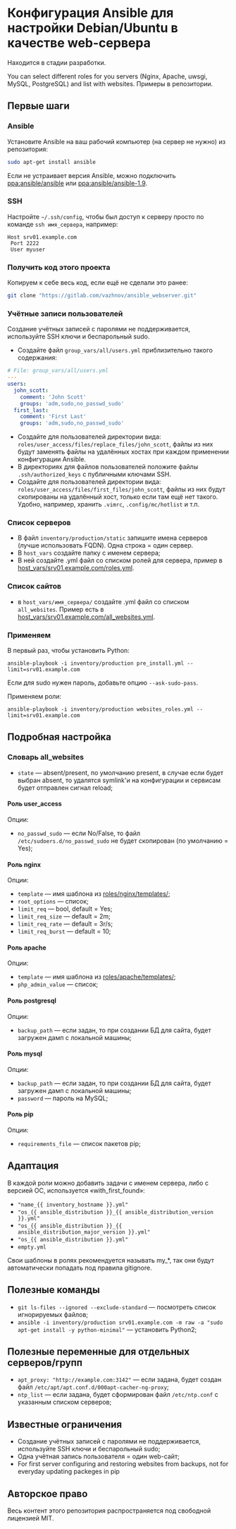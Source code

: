 # Конфигурация Ansible для настройки Debian/Ubuntu в качестве web-сервера

Находится в стадии разработки.

You can select different roles for you servers (Nginx, Apache, uwsgi, MySQL, PostgreSQL) and list with websites.
Примеры в репозитории.

## Первые шаги

### Ansible

Установите Ansible на ваш рабочий компьютер (на сервер не нужно) из репозитория:

```bash
sudo apt-get install ansible
```

Если не устраивает версия Ansible, можно подключить [ppa:ansible/ansible](https://launchpad.net/~ansible/+archive/ubuntu/ansible) или [ppa:ansible/ansible-1.9](https://launchpad.net/~ansible/+archive/ubuntu/ansible-1.9).

### SSH

Настройте `~/.ssh/config`, чтобы был доступ к серверу просто по команде `ssh имя_сервера`, например:

```text
Host srv01.example.com
 Port 2222
 User myuser
```

### Получить код этого проекта

Копируем к себе весь код, если ещё не сделали это ранее:

```bash
git clone "https://gitlab.com/vazhnov/ansible_webserver.git"
```

### Учётные записи пользователей

Создание учётных записей с паролями не поддерживается, используйте SSH ключи и беспарольный sudo.

* Создайте файл `group_vars/all/users.yml` приблизительно такого содержания:

```yaml
# File: group_vars/all/users.yml
---
users:
  john_scott:
    comment: 'John Scott'
    groups: 'adm,sudo,no_passwd_sudo'
  first_last:
    comment: 'First Last'
    groups: 'adm,sudo,no_passwd_sudo'
```

* Создайте для пользователей директории вида: `roles/user_access/files/replace_files/john_scott`, файлы из них будут заменять файлы на удалённых хостах при каждом применении конфигурации Ansible.
* В директориях для файлов пользователей положите файлы `.ssh/authorized_keys` с публичными ключами SSH.
* Создайте для пользователей директории вида: `roles/user_access/files/first_files/john_scott`, файлы из них будут скопированы на удалённый хост, только если там ещё нет такого. Удобно, например, хранить `.vimrc`, `.config/mc/hotlist` и т.п.

### Список серверов

* В файл `inventory/production/static` запишите имена серверов (лучше использовать FQDN). Одна строка = один сервер.
* В `host_vars` создайте папку с именем сервера;
* В ней создайте .yml файл со списком ролей для сервера, пример в [host\_vars/srv01.example.com/roles.yml](https://github.com/vazhnov/ansible_webserver/blob/master/host_vars/srv01.example.com/roles.yml).

### Список сайтов

* в `host_vars/имя_сервера/` создайте .yml файл со списком `all_websites`. Пример есть в [host\_vars/srv01.example.com/all\_websites.yml](https://github.com/vazhnov/ansible_webserver/blob/master/host_vars/srv01.example.com/all_websites.yml).

### Применяем

В первый раз, чтобы установить Python:

```shell
ansible-playbook -i inventory/production pre_install.yml --limit=srv01.example.com
```

Если для sudo нужен пароль, добавьте опцию `--ask-sudo-pass`.

Применяем роли:

```shell
ansible-playbook -i inventory/production websites_roles.yml --limit=srv01.example.com
```

## Подробная настройка

### Словарь all\_websites

* `state` — absent/present, по умолчанию present, в случае если будет выбран absent, то удалятся symlink'и на конфигурации и сервисам будет отправлен сигнал reload;

#### Роль user\_access

Опции:

* `no_passwd_sudo` — если No/False, то файл `/etc/sudoers.d/no_passwd_sudo` не будет скопирован (по умолчанию = Yes);

#### Роль nginx

Опции:

* `template` — имя шаблона из [roles/nginx/templates/](https://github.com/vazhnov/ansible_webserver/tree/master/roles/nginx/templates/);
* `root_options` — список;
* `limit_req` — bool, default = Yes;
* `limit_req_size` — default = 2m;
* `limit_req_rate` — default = 3r/s;
* `limit_req_burst` — default = 10;

#### Роль apache

Опции:

* `template` — имя шаблона из [roles/apache/templates/](https://github.com/vazhnov/ansible_webserver/tree/master/roles/apache/templates/);
* `php_admin_value` — список;

#### Роль postgresql

Опции:

* `backup_path` — если задан, то при создании БД для сайта, будет загружен дамп с локальной машины;

#### Роль mysql

Опции:

* `backup_path` — если задан, то при создании БД для сайта, будет загружен дамп с локальной машины;
* `password` — пароль на MySQL;

#### Роль pip

Опции:

* `requirements_file` — список пакетов pip;

## Адаптация

В каждой роли можно добавить задачи с именем сервера, либо с версией ОС, используется «with\_first\_found»:

* `"name_{{ inventory_hostname }}.yml"`
* `"os_{{ ansible_distribution }}_{{ ansible_distribution_version }}.yml"`
* `"os_{{ ansible_distribution }}_{{ ansible_distribution_major_version }}.yml"`
* `"os_{{ ansible_distribution }}.yml"`
* `empty.yml`

Свои шаблоны в ролях рекомендуется называть my\_*, так они будут автоматически попадать под правила gitignore.

## Полезные команды

* `git ls-files --ignored --exclude-standard` — посмотреть список игнорируемых файлов;
* `ansible -i inventory/production srv01.example.com -m raw -a "sudo apt-get install -y python-minimal"` — установить Python2;

## Полезные переменные для отдельных серверов/групп

* `apt_proxy: "http://example.com:3142"` — если задана, будет создан файл `/etc/apt/apt.conf.d/000apt-cacher-ng-proxy`;
* `ntp_list` — если задана, будет сформирован файл `/etc/ntp.conf` с указанным списком серверов;

## Известные ограничения

* Создание учётных записей с паролями не поддерживается, используйте SSH ключи и беспарольный sudo;
* Одна учётная запись пользователя = один web-сайт;
* For first server configuring and restoring websites from backups, not for everyday updating packeges in pip

## Авторское право

Весь контент этого репозитория распространяется под свободной лицензией MIT.
